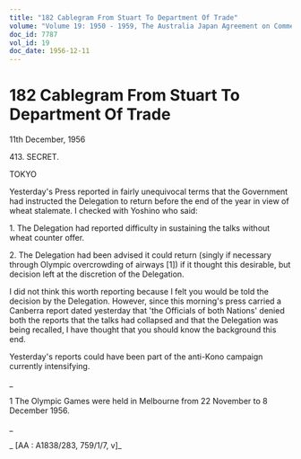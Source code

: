 ```yaml
---
title: "182 Cablegram From Stuart To Department Of Trade"
volume: "Volume 19: 1950 - 1959, The Australia Japan Agreement on Commerce"
doc_id: 7787
vol_id: 19
doc_date: 1956-12-11
---
```


# 182 Cablegram From Stuart To Department Of Trade

11th December, 1956

413\. SECRET.

TOKYO

Yesterday's Press reported in fairly unequivocal terms that the Government had instructed the Delegation to return before the end of the year in view of wheat stalemate. I checked with Yoshino who said:

1\. The Delegation had reported difficulty in sustaining the talks without wheat counter offer.

2\. The Delegation had been advised it could return (singly if necessary through Olympic overcrowding of airways [1]) if it thought this desirable, but decision left at the discretion of the Delegation.

I did not think this worth reporting because I felt you would be told the decision by the Delegation. However, since this morning's press carried a Canberra report dated yesterday that 'the Officials of both Nations' denied both the reports that the talks had collapsed and that the Delegation was being recalled, I have thought that you should know the background this end.

Yesterday's reports could have been part of the anti-Kono campaign currently intensifying.

_

1 The Olympic Games were held in Melbourne from 22 November to 8 December 1956.

_

_ [AA : A1838/283, 759/1/7, v]_
